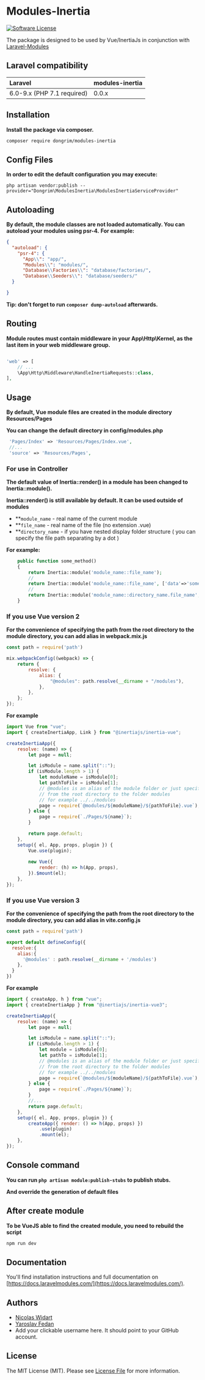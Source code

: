 # Modules-Inertia

[![Software License](https://img.shields.io/badge/license-MIT-brightgreen.svg?style=flat-square)](LICENSE.md)

The package is designed to be used by Vue/InertiaJs in conjunction with [Laravel-Modules](https://github.com/nWidart/laravel-modules)


## Laravel compatibility

 Laravel      | modules-inertia
:-------------|:----------
 6.0-9.x (PHP 7.1 required) | 0.0.x

## Installation

**Install the package via composer.**

```bash
composer require dongrim/modules-inertia
```

## Config Files

**In order to edit the default configuration you may execute:**

```
php artisan vendor:publish --provider="Dongrim\ModulesInertia\ModulesInertiaServiceProvider"
```

## Autoloading
**By default, the module classes are not loaded automatically. You can autoload your modules using psr-4.**
**For example:**
```json
{
  "autoload": {
    "psr-4": {
      "App\\": "app/",
      "Modules\\": "modules/",
      "Database\\Factories\\": "database/factories/",
      "Database\\Seeders\\": "database/seeders/"
  }

}
```
**Tip: don't forget to run `composer dump-autoload` afterwards.**




## Routing

**Module routes must contain middleware in your App\Http\Kernel, as the last item in your web middleware group.**

```php

'web' => [
    // ...
    \App\Http\Middleware\HandleInertiaRequests::class,
],

```
## Usage

**By default, Vue module files are created in the module directory Resources/Pages**

**You can change the default directory in config/modules.php**

```php
 'Pages/Index' => 'Resources/Pages/Index.vue',
 //...
 'source' => 'Resources/Pages',
```

### For use in Controller

**The default value of Inertia::render() in a module has been changed to Inertia::module().**

**Inertia::render() is still available by default. It can be used outside of modules**

- **`module_name` - real name of the current module
- **`file_name` - real name of the file (no extension .vue)
- **`directory_name` -  if you have nested display folder structure ( you can specify the file path separating by a dot )

**For example:**

```php
    public function some_method()
    {
        return Inertia::module('module_name::file_name');
        //
        return Inertia::module('module_name::file_name', ['data'=>'some data']);
        //
        return Inertia::module('module_name::directory_name.file_name', ['data'=>'some data']);
    }
```

### If you use Vue version 2 

**For the convenience of specifying the path from the root directory to the module directory, you can add alias in webpack.mix.js**

```javascript
const path = require('path')

mix.webpackConfig((webpack) => {
    return {
        resolve: {
            alias: {
                "@modules": path.resolve(__dirname + "/modules"),
            },
        },
    };
});

```

**For example**

```javascript
import Vue from "vue";
import { createInertiaApp, Link } from "@inertiajs/inertia-vue";

createInertiaApp({
    resolve: (name) => {
        let page = null;

        let isModule = name.split("::");
        if (isModule.length > 1) {
            let moduleName = isModule[0];
            let pathToFile = isModule[1];
            // @modules is an alias of the module folder or just specify the path 
            // from the root directory to the folder modules             
            // for example ../../modules
            page = require(`@modules/${moduleName}/${pathToFile}.vue`);
        } else {
            page = require(`./Pages/${name}`);
        }

        return page.default;
    },
    setup({ el, App, props, plugin }) {
        Vue.use(plugin);
       
        new Vue({
            render: (h) => h(App, props),
        }).$mount(el);
    },
});
```


### If you use Vue version 3

**For the convenience of specifying the path from the root directory to the module directory, you can add alias in vite.config.js**

```javascript
const path = require('path')

export default defineConfig({
  resolve:{
    alias:{
      '@modules' : path.resolve(__dirname + '/modules')
    },
  }
})

```

**For example**

```javascript
import { createApp, h } from "vue";
import { createInertiaApp } from "@inertiajs/inertia-vue3";

createInertiaApp({
    resolve: (name) => {
        let page = null;

        let isModule = name.split("::");
        if (isModule.length > 1) {
            let module = isModule[0];
            let pathTo = isModule[1];
            // @modules is an alias of the module folder or just specify the path 
            // from the root directory to the folder modules             
            // for example ../../modules
            page = require(`@modules/${moduleName}/${pathToFile}.vue`);
        } else {
            page = require(`./Pages/${name}`);
        }
        //...
        return page.default;
    },
    setup({ el, App, props, plugin }) {
        createApp({ render: () => h(App, props) })
            .use(plugin)
            .mount(el);
    },
});

```

## Console command

**You can run `php artisan module:publish-stubs` to publish stubs.**

**And override the generation of default files**


## After create module

**To be VueJS able to find the created module, you need to rebuild the script**

```bash
npm run dev
```

## Documentation

You'll find installation instructions and full documentation on [https://docs.laravelmodules.com/](https://docs.laravelmodules.com/).


## Authors
- [Nicolas Widart](https://github.com/nWidart/)
- [Yaroslav Fedan](https://github.com/YaroslavFedan/)
- Add your clickable username here. It should point to your GitHub account. 

## License

The MIT License (MIT). Please see [License File](LICENSE.md) for more information.
